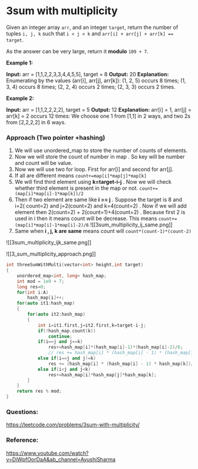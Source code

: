 # 3sum with multiplicity

Given an integer array `arr`, and an integer `target`, return the number of tuples `i, j, k` such that `i < j < k` and `arr[i] + arr[j] + arr[k] == target`.

As the answer can be very large, return it **modulo** `109 + 7`.


**Example 1:**

**Input:** arr = [1,1,2,2,3,3,4,4,5,5], target = 8
**Output:** 20
**Explanation:** 
Enumerating by the values (arr[i], arr[j], arr[k]):
(1, 2, 5) occurs 8 times;
(1, 3, 4) occurs 8 times;
(2, 2, 4) occurs 2 times;
(2, 3, 3) occurs 2 times.

**Example 2:**

**Input:** arr = [1,1,2,2,2,2], target = 5
**Output:** 12
**Explanation:** 
arr[i] = 1, arr[j] = arr[k] = 2 occurs 12 times:
We choose one 1 from [1,1] in 2 ways,
and two 2s from [2,2,2,2] in 6 ways.


### Approach (Two pointer +hashing)

1. We will use unordered_map to store the number of counts of elements.
2. Now we will store the count of number in map . So key will be number and count will be value.
3. Now we will use two for loop. First for arr[i] and second for arr[j].
4.  If all are different means `count+=map[i]*map[j]*map[k]`
5. We will find third element using **k=target-i-j** . Now we will check whether third element is present in the map or not.  `count+= (map[i]*map[i]-1*map[k])/2`
6. Then if two element are same like **i == j** . Suppose the target is 8 and i=2( count=2) and j=2(count=2) and k=4(count=2) . Now if we will add element then 2(count=2) + 2(count=1)+4(count=2) . Because first 2 is used in i then it means count will be decrease. This means `count+= (map[i]*map[i]-1*map[i]-2)/6`
![[3sum_multiplicity_ij_same.png]]<br>
6. Same when **i , j, k are same** means count will `count*(count-1)*(count-2)`

![[3sum_multiplicity_ijk_same.png]]
 

![[3_sum_multiplicity_approach.png]]


```C++
int threeSumWithMulti(vector<int> height,int target)
{
    unordered_map<int, long> hash_map;
    int mod = 1e9 + 7;
    long res=0;
    for(int i:A)
        hash_map[i]++;
    for(auto it1:hash_map)
    {
        for(auto it2:hash_map)
        {
            int i=it1.first,j=it2.first,k=target-i-j;
            if(!hash_map.count(k))
                continue;
            if(i==j and j==k)
                res+=hash_map[i]*(hash_map[i]-1)*(hash_map[i]-2)/6;
                // res += hash_map[i] * (hash_map[i] - 1) * (hash_map[i] - 2) / 6;
            else if(i==j and j!=k)
                res += (hash_map[i] * (hash_map[i] - 1) * hash_map[k])/2;
            else if(i<j and j<k)
                res+=hash_map[i]*hash_map[j]*hash_map[k];
        }
    }
    return res % mod;
}
```


### Questions:

https://leetcode.com/problems/3sum-with-multiplicity/

### Reference:
https://www.youtube.com/watch?v=DiWpfOorDaA&ab_channel=AyushiSharma
